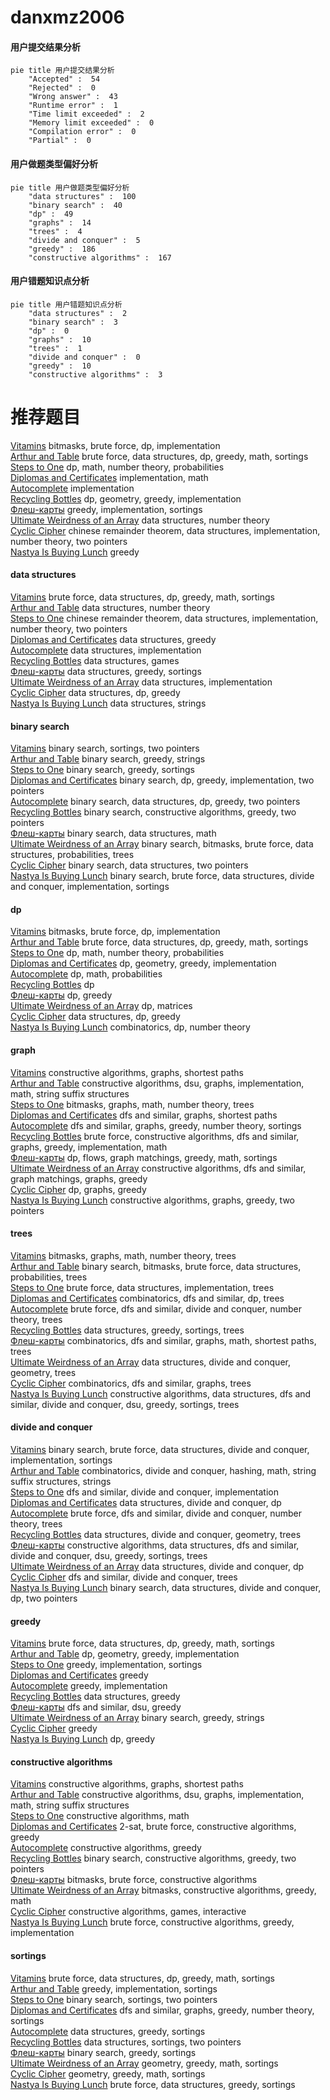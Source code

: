 # danxmz2006
<!-- tabs:start -->
#### **用户提交结果分析**

```mermaid
pie title 用户提交结果分析
    "Accepted" :  54
    "Rejected" :  0
    "Wrong answer" :  43
    "Runtime error" :  1
    "Time limit exceeded" :  2
    "Memory limit exceeded" :  0
    "Compilation error" :  0
    "Partial" :  0
```
#### **用户做题类型偏好分析**

```mermaid
pie title 用户做题类型偏好分析
    "data structures" :  100
    "binary search" :  40
    "dp" :  49
    "graphs" :  14
    "trees" :  4
    "divide and conquer" :  5
    "greedy" :  186
    "constructive algorithms" :  167
```
#### **用户错题知识点分析**

```mermaid
pie title 用户错题知识点分析
    "data structures" :  2
    "binary search" :  3
    "dp" :  0
    "graphs" :  10
    "trees" :  1
    "divide and conquer" :  0
    "greedy" :  10
    "constructive algorithms" :  3
```
<!-- tabs:end -->
# 推荐题目
[Vitamins](http://codeforces.com/problemset/problem/1042/B)		bitmasks,
                        brute force,
                        dp,
                        implementation		  
[Arthur and Table](http://codeforces.com/problemset/problem/557/C)		brute force,
                        data structures,
                        dp,
                        greedy,
                        math,
                        sortings		  
[Steps to One](http://codeforces.com/problemset/problem/1139/D)		dp,
                        math,
                        number theory,
                        probabilities		  
[Diplomas and Certificates](http://codeforces.com/problemset/problem/818/A)		implementation,
                        math		  
[Autocomplete](http://codeforces.com/problemset/problem/53/A)		implementation		  
[Recycling Bottles](http://codeforces.com/problemset/problem/671/A)		dp,
                        geometry,
                        greedy,
                        implementation		  
[Флеш-карты](http://codeforces.com/problemset/problem/609/A)		greedy,
                        implementation,
                        sortings		  
[Ultimate Weirdness of an Array](http://codeforces.com/problemset/problem/671/C)		data structures,
                        number theory		  
[Cyclic Cipher](http://codeforces.com/problemset/problem/722/F)		chinese remainder theorem,
                        data structures,
                        implementation,
                        number theory,
                        two pointers		  
[Nastya Is Buying Lunch](http://codeforces.com/problemset/problem/1136/D)		greedy		  
<!-- tabs:start -->
#### **data structures**
[Vitamins](http://codeforces.com/problemset/problem/557/C)		brute force,
                        data structures,
                        dp,
                        greedy,
                        math,
                        sortings		  
[Arthur and Table](http://codeforces.com/problemset/problem/671/C)		data structures,
                        number theory		  
[Steps to One](http://codeforces.com/problemset/problem/722/F)		chinese remainder theorem,
                        data structures,
                        implementation,
                        number theory,
                        two pointers		  
[Diplomas and Certificates](http://codeforces.com/problemset/problem/1227/D2)		data structures,
                        greedy		  
[Autocomplete](http://codeforces.com/problemset/problem/834/B)		data structures,
                        implementation		  
[Recycling Bottles](http://codeforces.com/problemset/problem/494/E)		data structures,
                        games		  
[Флеш-карты](http://codeforces.com/problemset/problem/1310/A)		data structures,
                        greedy,
                        sortings		  
[Ultimate Weirdness of an Array](http://codeforces.com/problemset/problem/863/D)		data structures,
                        implementation		  
[Cyclic Cipher](http://codeforces.com/problemset/problem/845/D)		data structures,
                        dp,
                        greedy		  
[Nastya Is Buying Lunch](http://codeforces.com/problemset/problem/1286/E)		data structures,
                        strings		  
#### **binary search**
[Vitamins](http://codeforces.com/problemset/problem/231/C)		binary search,
                        sortings,
                        two pointers		  
[Arthur and Table](https://codeforces.com/contest/779/problem/D)		binary search,
                        greedy,
                        strings		  
[Steps to One](http://codeforces.com/problemset/problem/1131/C)		binary search,
                        greedy,
                        sortings		  
[Diplomas and Certificates](http://codeforces.com/problemset/problem/1494/C)		binary search,
                        dp,
                        greedy,
                        implementation,
                        two pointers		  
[Autocomplete](http://codeforces.com/problemset/problem/1492/C)		binary search,
                        data structures,
                        dp,
                        greedy,
                        two pointers		  
[Recycling Bottles](http://codeforces.com/problemset/problem/1463/D)		binary search,
                        constructive algorithms,
                        greedy,
                        two pointers		  
[Флеш-карты](http://codeforces.com/problemset/problem/1490/G)		binary search,
                        data structures,
                        math		  
[Ultimate Weirdness of an Array](http://codeforces.com/problemset/problem/1479/D)		binary search,
                        bitmasks,
                        brute force,
                        data structures,
                        probabilities,
                        trees		  
[Cyclic Cipher](http://codeforces.com/problemset/problem/1436/E)		binary search,
                        data structures,
                        two pointers		  
[Nastya Is Buying Lunch](http://codeforces.com/problemset/problem/1461/D)		binary search,
                        brute force,
                        data structures,
                        divide and conquer,
                        implementation,
                        sortings		  
#### **dp**
[Vitamins](http://codeforces.com/problemset/problem/1042/B)		bitmasks,
                        brute force,
                        dp,
                        implementation		  
[Arthur and Table](http://codeforces.com/problemset/problem/557/C)		brute force,
                        data structures,
                        dp,
                        greedy,
                        math,
                        sortings		  
[Steps to One](http://codeforces.com/problemset/problem/1139/D)		dp,
                        math,
                        number theory,
                        probabilities		  
[Diplomas and Certificates](http://codeforces.com/problemset/problem/671/A)		dp,
                        geometry,
                        greedy,
                        implementation		  
[Autocomplete](http://codeforces.com/problemset/problem/303/E)		dp,
                        math,
                        probabilities		  
[Recycling Bottles](http://codeforces.com/problemset/problem/313/D)		dp		  
[Флеш-карты](http://codeforces.com/problemset/problem/1428/G2)		dp,
                        greedy		  
[Ultimate Weirdness of an Array](http://codeforces.com/problemset/problem/514/E)		dp,
                        matrices		  
[Cyclic Cipher](http://codeforces.com/problemset/problem/845/D)		data structures,
                        dp,
                        greedy		  
[Nastya Is Buying Lunch](http://codeforces.com/problemset/problem/659/G)		combinatorics,
                        dp,
                        number theory		  
#### **graph**
[Vitamins](http://codeforces.com/problemset/problem/543/B)		constructive algorithms,
                        graphs,
                        shortest paths		  
[Arthur and Table](http://codeforces.com/problemset/problem/441/D)		constructive algorithms,
                        dsu,
                        graphs,
                        implementation,
                        math,
                        string suffix structures		  
[Steps to One](http://codeforces.com/problemset/problem/724/G)		bitmasks,
                        graphs,
                        math,
                        number theory,
                        trees		  
[Diplomas and Certificates](http://codeforces.com/problemset/problem/788/C)		dfs and similar,
                        graphs,
                        shortest paths		  
[Autocomplete](http://codeforces.com/problemset/problem/1176/D)		dfs and similar,
                        graphs,
                        greedy,
                        number theory,
                        sortings		  
[Recycling Bottles](http://codeforces.com/problemset/problem/1487/C)		brute force,
                        constructive algorithms,
                        dfs and similar,
                        graphs,
                        greedy,
                        implementation,
                        math		  
[Флеш-карты](http://codeforces.com/problemset/problem/1437/C)		dp,
                        flows,
                        graph matchings,
                        greedy,
                        math,
                        sortings		  
[Ultimate Weirdness of an Array](http://codeforces.com/problemset/problem/1470/D)		constructive algorithms,
                        dfs and similar,
                        graph matchings,
                        graphs,
                        greedy		  
[Cyclic Cipher](http://codeforces.com/problemset/problem/1476/C)		dp,
                        graphs,
                        greedy		  
[Nastya Is Buying Lunch](http://codeforces.com/problemset/problem/1304/D)		constructive algorithms,
                        graphs,
                        greedy,
                        two pointers		  
#### **trees**
[Vitamins](http://codeforces.com/problemset/problem/724/G)		bitmasks,
                        graphs,
                        math,
                        number theory,
                        trees		  
[Arthur and Table](http://codeforces.com/problemset/problem/1479/D)		binary search,
                        bitmasks,
                        brute force,
                        data structures,
                        probabilities,
                        trees		  
[Steps to One](http://codeforces.com/problemset/problem/1511/C)		brute force,
                        data structures,
                        implementation,
                        trees		  
[Diplomas and Certificates](http://codeforces.com/problemset/problem/1499/F)		combinatorics,
                        dfs and similar,
                        dp,
                        trees		  
[Autocomplete](http://codeforces.com/problemset/problem/1491/E)		brute force,
                        dfs and similar,
                        divide and conquer,
                        number theory,
                        trees		  
[Recycling Bottles](http://codeforces.com/problemset/problem/1466/D)		data structures,
                        greedy,
                        sortings,
                        trees		  
[Флеш-карты](http://codeforces.com/problemset/problem/1495/D)		combinatorics,
                        dfs and similar,
                        graphs,
                        math,
                        shortest paths,
                        trees		  
[Ultimate Weirdness of an Array](http://codeforces.com/problemset/problem/1303/G)		data structures,
                        divide and conquer,
                        geometry,
                        trees		  
[Cyclic Cipher](http://codeforces.com/problemset/problem/1454/E)		combinatorics,
                        dfs and similar,
                        graphs,
                        trees		  
[Nastya Is Buying Lunch](http://codeforces.com/problemset/problem/1494/D)		constructive algorithms,
                        data structures,
                        dfs and similar,
                        divide and conquer,
                        dsu,
                        greedy,
                        sortings,
                        trees		  
#### **divide and conquer**
[Vitamins](http://codeforces.com/problemset/problem/1461/D)		binary search,
                        brute force,
                        data structures,
                        divide and conquer,
                        implementation,
                        sortings		  
[Arthur and Table](http://codeforces.com/problemset/problem/1466/G)		combinatorics,
                        divide and conquer,
                        hashing,
                        math,
                        string suffix structures,
                        strings		  
[Steps to One](http://codeforces.com/problemset/problem/1490/D)		dfs and similar,
                        divide and conquer,
                        implementation		  
[Diplomas and Certificates](https://codeforces.com/contest/1483/problem/C)		data structures,
                        divide and conquer,
                        dp		  
[Autocomplete](http://codeforces.com/problemset/problem/1491/E)		brute force,
                        dfs and similar,
                        divide and conquer,
                        number theory,
                        trees		  
[Recycling Bottles](http://codeforces.com/problemset/problem/1303/G)		data structures,
                        divide and conquer,
                        geometry,
                        trees		  
[Флеш-карты](http://codeforces.com/problemset/problem/1494/D)		constructive algorithms,
                        data structures,
                        dfs and similar,
                        divide and conquer,
                        dsu,
                        greedy,
                        sortings,
                        trees		  
[Ultimate Weirdness of an Array](http://codeforces.com/problemset/problem/1482/E)		data structures,
                        divide and conquer,
                        dp		  
[Cyclic Cipher](http://codeforces.com/problemset/problem/566/C)		dfs and similar,
                        divide and conquer,
                        trees		  
[Nastya Is Buying Lunch](http://codeforces.com/problemset/problem/1428/F)		binary search,
                        data structures,
                        divide and conquer,
                        dp,
                        two pointers		  
#### **greedy**
[Vitamins](http://codeforces.com/problemset/problem/557/C)		brute force,
                        data structures,
                        dp,
                        greedy,
                        math,
                        sortings		  
[Arthur and Table](http://codeforces.com/problemset/problem/671/A)		dp,
                        geometry,
                        greedy,
                        implementation		  
[Steps to One](http://codeforces.com/problemset/problem/609/A)		greedy,
                        implementation,
                        sortings		  
[Diplomas and Certificates](http://codeforces.com/problemset/problem/1136/D)		greedy		  
[Autocomplete](http://codeforces.com/problemset/problem/285/A)		greedy,
                        implementation		  
[Recycling Bottles](http://codeforces.com/problemset/problem/1227/D2)		data structures,
                        greedy		  
[Флеш-карты](http://codeforces.com/problemset/problem/445/B)		dfs and similar,
                        dsu,
                        greedy		  
[Ultimate Weirdness of an Array](https://codeforces.com/contest/779/problem/D)		binary search,
                        greedy,
                        strings		  
[Cyclic Cipher](http://codeforces.com/problemset/problem/1380/B)		greedy		  
[Nastya Is Buying Lunch](http://codeforces.com/problemset/problem/1428/G2)		dp,
                        greedy		  
#### **constructive algorithms**
[Vitamins](http://codeforces.com/problemset/problem/543/B)		constructive algorithms,
                        graphs,
                        shortest paths		  
[Arthur and Table](http://codeforces.com/problemset/problem/441/D)		constructive algorithms,
                        dsu,
                        graphs,
                        implementation,
                        math,
                        string suffix structures		  
[Steps to One](http://codeforces.com/problemset/problem/1413/A)		constructive algorithms,
                        math		  
[Diplomas and Certificates](http://codeforces.com/problemset/problem/1400/C)		2-sat,
                        brute force,
                        constructive algorithms,
                        greedy		  
[Autocomplete](http://codeforces.com/problemset/problem/1493/A)		constructive algorithms,
                        greedy		  
[Recycling Bottles](http://codeforces.com/problemset/problem/1463/D)		binary search,
                        constructive algorithms,
                        greedy,
                        two pointers		  
[Флеш-карты](https://codeforces.com/contest/1456/problem/B)		bitmasks,
                        brute force,
                        constructive algorithms		  
[Ultimate Weirdness of an Array](http://codeforces.com/problemset/problem/1492/D)		bitmasks,
                        constructive algorithms,
                        greedy,
                        math		  
[Cyclic Cipher](https://codeforces.com/contest/1504/problem/D)		constructive algorithms,
                        games,
                        interactive		  
[Nastya Is Buying Lunch](https://codeforces.com/contest/1483/problem/A)		brute force,
                        constructive algorithms,
                        greedy,
                        implementation		  
#### **sortings**
[Vitamins](http://codeforces.com/problemset/problem/557/C)		brute force,
                        data structures,
                        dp,
                        greedy,
                        math,
                        sortings		  
[Arthur and Table](http://codeforces.com/problemset/problem/609/A)		greedy,
                        implementation,
                        sortings		  
[Steps to One](http://codeforces.com/problemset/problem/231/C)		binary search,
                        sortings,
                        two pointers		  
[Diplomas and Certificates](http://codeforces.com/problemset/problem/1176/D)		dfs and similar,
                        graphs,
                        greedy,
                        number theory,
                        sortings		  
[Autocomplete](http://codeforces.com/problemset/problem/1310/A)		data structures,
                        greedy,
                        sortings		  
[Recycling Bottles](http://codeforces.com/problemset/problem/1237/B)		data structures,
                        sortings,
                        two pointers		  
[Флеш-карты](http://codeforces.com/problemset/problem/1131/C)		binary search,
                        greedy,
                        sortings		  
[Ultimate Weirdness of an Array](https://codeforces.com/contest/1496/problem/C)		geometry,
                        greedy,
                        math,
                        sortings		  
[Cyclic Cipher](http://codeforces.com/problemset/problem/1495/A)		geometry,
                        greedy,
                        math,
                        sortings		  
[Nastya Is Buying Lunch](http://codeforces.com/problemset/problem/1497/A)		brute force,
                        data structures,
                        greedy,
                        sortings		  
<!-- tabs:end -->

